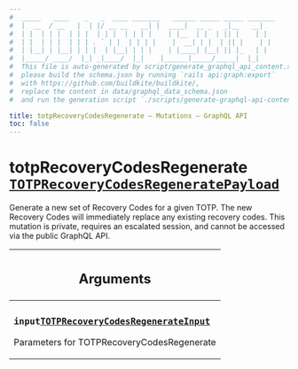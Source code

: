 ```yaml
---
#  _____   ____    _   _  ____ _______   ______ _____ _____ _______
#  |  __  / __   |  | |/ __ __   __| |  ____|  __ _   _|__   __|
#  | |  | | |  | | |  | | |  | | | |    | |__  | |  | || |    | |
#  | |  | | |  | | | . ` | |  | | | |    |  __| | |  | || |    | |
#  | |__| | |__| | | |  | |__| | | |    | |____| |__| || |_   | |
#  |_____/ ____/  |_| _|____/  |_|    |______|_____/_____|  |_|
#  This file is auto-generated by script/generate_graphql_api_content.sh,
#  please build the schema.json by running `rails api:graph:export`
#  with https://github.com/buildkite/buildkite/,
#  replace the content in data/graphql_data_schema.json
#  and run the generation script `./scripts/generate-graphql-api-content.sh`.

title: totpRecoveryCodesRegenerate – Mutations – GraphQL API
toc: false
---
```

<!-- vale off -->
<h1 class="has-pills" data-algolia-exclude>
  totpRecoveryCodesRegenerate
  <a href="/docs/apis/graphql/schemas/object/totprecoverycodesregeneratepayload" class="pill pill--object pill--normal-case pill--large" title="Go to OBJECT TOTPRecoveryCodesRegeneratePayload"><code>TOTPRecoveryCodesRegeneratePayload</code></a>

</h1>
<!-- vale on -->


Generate a new set of Recovery Codes for a given TOTP.  The new Recovery Codes will immediately replace any existing recovery codes.  This mutation is private, requires an escalated session, and cannot be accessed via the public GraphQL API.

<table class="responsive-table responsive-table--single-column-rows">
  <thead>
    <th>
      <h2 data-algolia-exclude>Arguments</h2>
    </th>
  </thead>
  <tbody>
    <tr><td><h3 class="is-small has-pills"><code>input</code><a href="/docs/apis/graphql/schemas/input_object/totprecoverycodesregenerateinput" class="pill pill--input_object pill--normal-case pill--medium" title="Go to INPUT_OBJECT TOTPRecoveryCodesRegenerateInput"><code>TOTPRecoveryCodesRegenerateInput</code></a></h3><p>Parameters for TOTPRecoveryCodesRegenerate</p></td></tr>
  </tbody>
</table>
